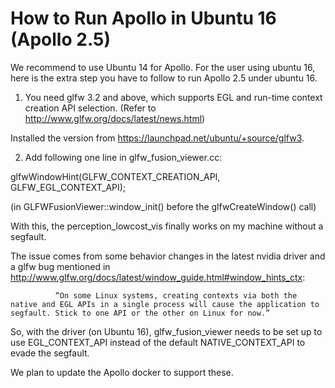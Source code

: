 # How to Run Apollo in Ubuntu 16 (Apollo 2.5)

We recommend to use Ubuntu 14 for Apollo. For the user using ubuntu 16, here is the extra step you have to follow to run Apollo 2.5 under ubuntu 16. 


1. You need glfw 3.2 and above, which supports EGL and run-time context creation API selection. (Refer to http://www.glfw.org/docs/latest/news.html)

Installed the version from https://launchpad.net/ubuntu/+source/glfw3.

2. Add following one line in glfw_fusion_viewer.cc:

glfwWindowHint(GLFW_CONTEXT_CREATION_API, GLFW_EGL_CONTEXT_API);

(in GLFWFusionViewer::window_init() before the glfwCreateWindow() call)
 

With this, the perception_lowcost_vis finally works on my machine without a segfault.
 
The issue comes from some behavior changes in the latest nvidia driver and a glfw bug mentioned in http://www.glfw.org/docs/latest/window_guide.html#window_hints_ctx:

              “On some Linux systems, creating contexts via both the native and EGL APIs in a single process will cause the application to segfault. Stick to one API or the other on Linux for now.”

So, with the driver (on Ubuntu 16), glfw_fusion_viewer needs to be set up to use EGL_CONTEXT_API instead of the default NATIVE_CONTEXT_API to evade the segfault.

We plan to update the Apollo docker to support these.